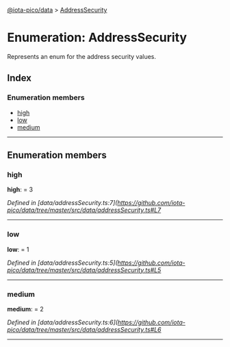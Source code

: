 [@iota-pico/data](../README.md) > [AddressSecurity](../enums/addresssecurity.md)

# Enumeration: AddressSecurity

Represents an enum for the address security values.

## Index

### Enumeration members

* [high](addresssecurity.md#high)
* [low](addresssecurity.md#low)
* [medium](addresssecurity.md#medium)

---

## Enumeration members

<a id="high"></a>

###  high

**high**:  = 3

*Defined in [data/addressSecurity.ts:7](https://github.com/iota-pico/data/tree/master/src/data/addressSecurity.ts#L7*

___
<a id="low"></a>

###  low

**low**:  = 1

*Defined in [data/addressSecurity.ts:5](https://github.com/iota-pico/data/tree/master/src/data/addressSecurity.ts#L5*

___
<a id="medium"></a>

###  medium

**medium**:  = 2

*Defined in [data/addressSecurity.ts:6](https://github.com/iota-pico/data/tree/master/src/data/addressSecurity.ts#L6*

___

